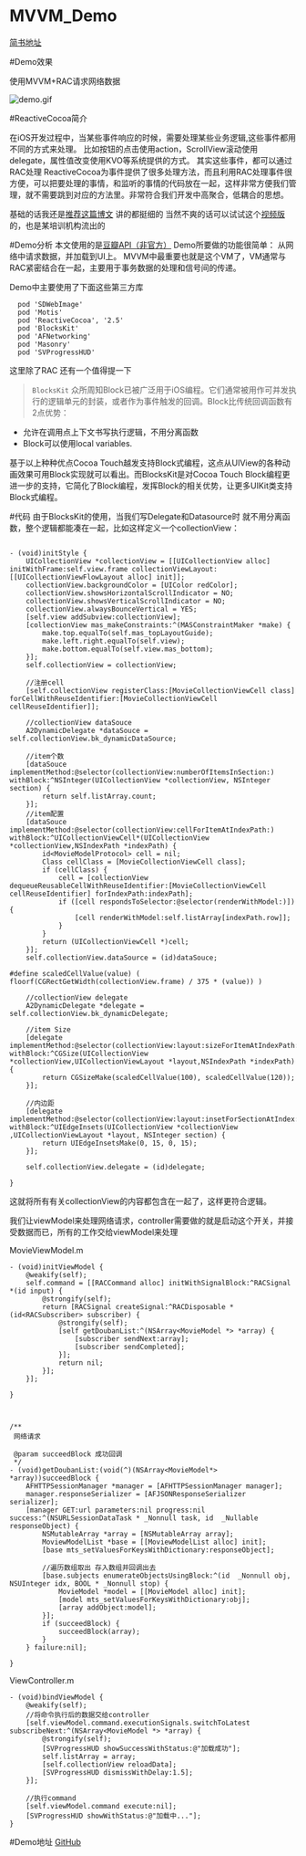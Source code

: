 # MVVM_Demo

[简书地址](http://www.jianshu.com/p/830358e81da5)

#Demo效果

使用MVVM+RAC请求网络数据


![demo.gif](http://upload-images.jianshu.io/upload_images/4009159-b47b9333536e743f.gif?imageMogr2/auto-orient/strip)


#ReactiveCocoa简介

在iOS开发过程中，当某些事件响应的时候，需要处理某些业务逻辑,这些事件都用不同的方式来处理。
比如按钮的点击使用action，ScrollView滚动使用delegate，属性值改变使用KVO等系统提供的方式。
其实这些事件，都可以通过RAC处理
ReactiveCocoa为事件提供了很多处理方法，而且利用RAC处理事件很方便，可以把要处理的事情，和监听的事情的代码放在一起，这样非常方便我们管理，就不需要跳到对应的方法里。非常符合我们开发中高聚合，低耦合的思想。

基础的话我还是[推荐这篇博文](http://www.jianshu.com/p/87ef6720a096) 讲的都挺细的
当然不爽的话可以试试这个[视频版](https://pan.baidu.com/s/1geHdnhh)的，也是某培训机构流出的

#Demo分析
本文使用的是[豆瓣API（非官方）](https://github.com/jokermonn/-Api/blob/master/DoubanMovie.md)
Demo所要做的功能很简单： 从网络中请求数据，并加载到UI上。
MVVM中最重要也就是这个VM了，VM通常与RAC紧密结合在一起，主要用于事务数据的处理和信号间的传递。

Demo中主要使用了下面这些第三方库

```
  pod 'SDWebImage'
  pod 'Motis'
  pod 'ReactiveCocoa', '2.5'
  pod 'BlocksKit'
  pod 'AFNetworking'
  pod 'Masonry'
  pod 'SVProgressHUD'
```

这里除了RAC 还有一个值得提一下

>`BlocksKit`
众所周知Block已被广泛用于iOS编程。它们通常被用作可并发执行的逻辑单元的封装，或者作为事件触发的回调。Block比传统回调函数有2点优势： 
>
- 允许在调用点上下文书写执行逻辑，不用分离函数
- Block可以使用local variables.
>
基于以上种种优点Cocoa Touch越发支持Block式编程，这点从UIView的各种动画效果可用Block实现就可以看出。而BlocksKit是对Cocoa Touch Block编程更进一步的支持，它简化了Block编程，发挥Block的相关优势，让更多UIKit类支持Block式编程。




#代码
由于BlocksKit的使用，当我们写Delegate和Datasource时 就不用分离函数，整个逻辑都能凑在一起，比如这样定义一个collectionView：

```

- (void)initStyle {
    UICollectionView *collectionView = [[UICollectionView alloc] initWithFrame:self.view.frame collectionViewLayout:[[UICollectionViewFlowLayout alloc] init]];
    collectionView.backgroundColor = [UIColor redColor];
    collectionView.showsHorizontalScrollIndicator = NO;
    collectionView.showsVerticalScrollIndicator = NO;
    collectionView.alwaysBounceVertical = YES;
    [self.view addSubview:collectionView];
    [collectionView mas_makeConstraints:^(MASConstraintMaker *make) {
        make.top.equalTo(self.mas_topLayoutGuide);
        make.left.right.equalTo(self.view);
        make.bottom.equalTo(self.view.mas_bottom);
    }];
    self.collectionView = collectionView;
    
    //注册cell
    [self.collectionView registerClass:[MovieCollectionViewCell class] forCellWithReuseIdentifier:[MovieCollectionViewCell cellReuseIdentifier]];
    
    //collectionView dataSouce
    A2DynamicDelegate *dataSouce = self.collectionView.bk_dynamicDataSource;
    
    //item个数
    [dataSouce implementMethod:@selector(collectionView:numberOfItemsInSection:) withBlock:^NSInteger(UICollectionView *collectionView, NSInteger section) {
        return self.listArray.count;
    }];
    //item配置
    [dataSouce implementMethod:@selector(collectionView:cellForItemAtIndexPath:) withBlock:^UICollectionViewCell*(UICollectionView *collectionView,NSIndexPath *indexPath) {
        id<MovieModelProtocol> cell = nil;
        Class cellClass = [MovieCollectionViewCell class];
        if (cellClass) {
            cell = [collectionView dequeueReusableCellWithReuseIdentifier:[MovieCollectionViewCell cellReuseIdentifier] forIndexPath:indexPath];
            if ([cell respondsToSelector:@selector(renderWithModel:)]) {
                [cell renderWithModel:self.listArray[indexPath.row]];
            }
        }
        return (UICollectionViewCell *)cell;
    }];
    self.collectionView.dataSource = (id)dataSouce;
    
#define scaledCellValue(value) ( floorf(CGRectGetWidth(collectionView.frame) / 375 * (value)) )

    //collectionView delegate
    A2DynamicDelegate *delegate = self.collectionView.bk_dynamicDelegate;
    
    //item Size
    [delegate implementMethod:@selector(collectionView:layout:sizeForItemAtIndexPath:) withBlock:^CGSize(UICollectionView *collectionView,UICollectionViewLayout *layout,NSIndexPath *indexPath) {
        return CGSizeMake(scaledCellValue(100), scaledCellValue(120));
    }];
    
    //内边距
    [delegate implementMethod:@selector(collectionView:layout:insetForSectionAtIndex:) withBlock:^UIEdgeInsets(UICollectionView *collectionView ,UICollectionViewLayout *layout, NSInteger section) {
        return UIEdgeInsetsMake(0, 15, 0, 15);
    }];

    self.collectionView.delegate = (id)delegate;
    
}

```

这就将所有有关collectionView的内容都包含在一起了，这样更符合逻辑。


我们让viewModel来处理网络请求，controller需要做的就是启动这个开关，并接受数据而已，所有的工作交给viewModel来处理

MovieViewModel.m
```
- (void)initViewModel {
    @weakify(self);
    self.command = [[RACCommand alloc] initWithSignalBlock:^RACSignal *(id input) {
        @strongify(self);
        return [RACSignal createSignal:^RACDisposable *(id<RACSubscriber> subscriber) {
            @strongify(self);
            [self getDoubanList:^(NSArray<MovieModel *> *array) {
                [subscriber sendNext:array];
                [subscriber sendCompleted];
            }];
            return nil;
        }];
    }];

}



/**
 网络请求

 @param succeedBlock 成功回调
 */
- (void)getDoubanList:(void(^)(NSArray<MovieModel*> *array))succeedBlock {
    AFHTTPSessionManager *manager = [AFHTTPSessionManager manager];
    manager.responseSerializer = [AFJSONResponseSerializer serializer];
    [manager GET:url parameters:nil progress:nil success:^(NSURLSessionDataTask * _Nonnull task, id  _Nullable responseObject) {
        NSMutableArray *array = [NSMutableArray array];
        MoviewModelList *base = [[MoviewModelList alloc] init];
        [base mts_setValuesForKeysWithDictionary:responseObject];
        
        //遍历数组取出 存入数组并回调出去
        [base.subjects enumerateObjectsUsingBlock:^(id  _Nonnull obj, NSUInteger idx, BOOL * _Nonnull stop) {
            MovieModel *model = [[MovieModel alloc] init];
            [model mts_setValuesForKeysWithDictionary:obj];
            [array addObject:model];
        }];
        if (succeedBlock) {
            succeedBlock(array);
        }
    } failure:nil];
    
}

```

ViewController.m
```
- (void)bindViewModel {
    @weakify(self);
    //将命令执行后的数据交给controller
    [self.viewModel.command.executionSignals.switchToLatest subscribeNext:^(NSArray<MovieModel *> *array) {
        @strongify(self);
        [SVProgressHUD showSuccessWithStatus:@"加载成功"];
        self.listArray = array;
        [self.collectionView reloadData];
        [SVProgressHUD dismissWithDelay:1.5];
    }];
    
    //执行command
    [self.viewModel.command execute:nil];
    [SVProgressHUD showWithStatus:@"加载中..."];
}
```

#Demo地址
[GitHub](https://github.com/gongxiaokai/MVVM_Demo)









